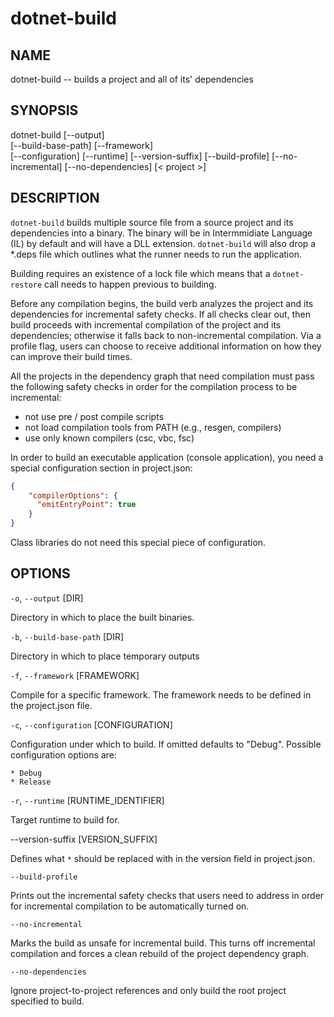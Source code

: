 dotnet-build
===========

## NAME 
dotnet-build -- builds a project and all of its' dependencies 

## SYNOPSIS

dotnet-build [--output]  
    [--build-base-path] [--framework]  
    [--configuration]  [--runtime] [--version-suffix]
    [--build-profile]  [--no-incremental] [--no-dependencies]
    [< project >]  

## DESCRIPTION

`dotnet-build` builds multiple source file from a source project and its dependencies into a binary. 
The binary will be in Intermmidiate Language (IL) by default and will have a DLL extension. 
`dotnet-build` will also drop a \*.deps file which outlines what the runner needs to run the application.  

Building requires an existence of a lock file which means that a `dotnet-restore` call needs to happen 
previous to building.

Before any compilation begins, the build verb analyzes the project and its dependencies for incremental safety checks. 
If all checks clear out, then build proceeds with incremental compilation of the project and its dependencies; 
otherwise it falls back to non-incremental compilation. Via a profile flag, users can choose to receive additional 
information on how they can improve their build times.

All the projects in the dependency graph that need compilation must pass the following safety checks in order for the 
compilation process to be incremental:
- not use pre / post compile scripts
- not load compilation tools from PATH (e.g., resgen, compilers)
- use only known compilers (csc, vbc, fsc)

In order to build an executable application (console application), you need a special configuration section in project.json:

```json
{ 
    "compilerOptions": {
      "emitEntryPoint": true
    }
}
```

Class libraries do not need this special piece of configuration. 

## OPTIONS

`-o`, `--output` [DIR]

Directory in which to place the built binaries. 

`-b`, `--build-base-path` [DIR]

Directory in which to place temporary outputs

`-f`, `--framework` [FRAMEWORK]

Compile for a specific framework. The framework needs to be defined in the project.json file.

`-c`, `--configuration` [CONFIGURATION]

Configuration under which to build. If omitted defaults to "Debug". Possible configuration options are:

    * Debug
    * Release 

`-r`, `--runtime` [RUNTIME_IDENTIFIER]

Target runtime to build for. 

--version-suffix [VERSION_SUFFIX]

Defines what `*` should be replaced with in the version field in project.json.

`--build-profile`

Prints out the incremental safety checks that users need to address in order for incremental compilation to be automatically turned on.

`--no-incremental`

Marks the build as unsafe for incremental build. This turns off incremental compilation and forces a clean rebuild of the project dependency graph.

`--no-dependencies`

Ignore project-to-project references and only build the root project specified to build.

